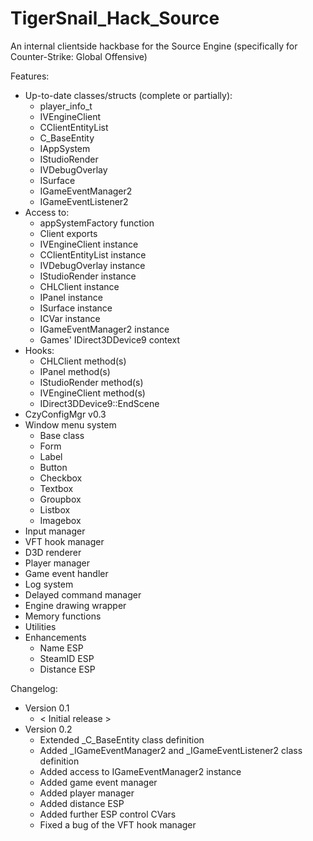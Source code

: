 # TigerSnail_Hack_Source
An internal clientside hackbase for the Source Engine (specifically for Counter-Strike: Global Offensive)

Features:
* Up-to-date classes/structs (complete or partially):
	- player_info_t
	- IVEngineClient
	- CClientEntityList
	- C_BaseEntity
	- IAppSystem
	- IStudioRender
	- IVDebugOverlay
	- ISurface
	- IGameEventManager2
	- IGameEventListener2
* Access to:
	- appSystemFactory function
	- Client exports
	- IVEngineClient instance
	- CClientEntityList instance
	- IVDebugOverlay instance
	- IStudioRender instance
	- CHLClient instance
	- IPanel instance
	- ISurface instance
	- ICVar instance
	- IGameEventManager2 instance
	- Games' IDirect3DDevice9 context
* Hooks:
	- CHLClient method(s)
	- IPanel method(s)
	- IStudioRender method(s)
	- IVEngineClient method(s)
	- IDirect3DDevice9::EndScene
* CzyConfigMgr v0.3
* Window menu system
	- Base class
	- Form
	- Label
	- Button
	- Checkbox
	- Textbox
	- Groupbox
	- Listbox
	- Imagebox
* Input manager
* VFT hook manager
* D3D renderer
* Player manager
* Game event handler
* Log system
* Delayed command manager
* Engine drawing wrapper
* Memory functions
* Utilities
* Enhancements
	- Name ESP
	- SteamID ESP
	- Distance ESP

Changelog:
* Version 0.1
	- < Initial release >
* Version 0.2
	- Extended _C_BaseEntity class definition
	- Added _IGameEventManager2 and _IGameEventListener2 class definition
	- Added access to IGameEventManager2 instance
	- Added game event manager
	- Added player manager
	- Added distance ESP
	- Added further ESP control CVars
	- Fixed a bug of the VFT hook manager
